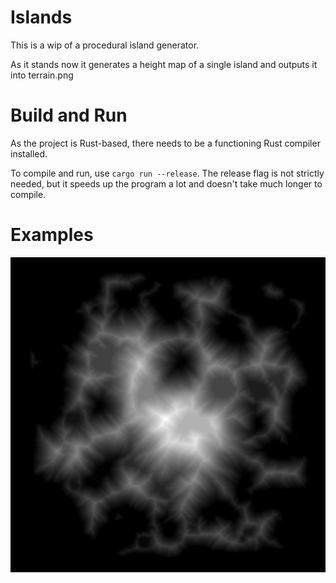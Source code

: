 # Islands
This is a wip of a procedural island generator.

As it stands now it generates a height map of a single island and outputs it into terrain.png

# Build and Run
As the project is Rust-based, there needs to be a functioning Rust compiler installed.

To compile and run, use `cargo run --release`. 
The release flag is not strictly needed, but it speeds up the program a lot and doesn't take much longer to compile.

# Examples
![Heightmap Image](meta/example-heightmap.png)
